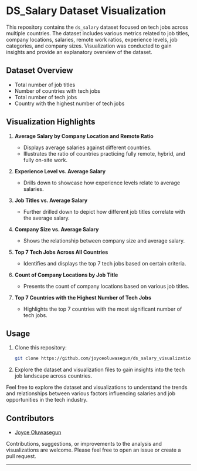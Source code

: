 # DS_Salary Dataset Visualization

This repository contains the `ds_salary` dataset focused on tech jobs across multiple countries. The dataset includes various metrics related to job titles, company locations, salaries, remote work ratios, experience levels, job categories, and company sizes. Visualization was conducted to gain insights and provide an explanatory overview of the dataset.

## Dataset Overview

- Total number of job titles
- Number of countries with tech jobs
- Total number of tech jobs
- Country with the highest number of tech jobs

## Visualization Highlights

1. **Average Salary by Company Location and Remote Ratio**

   - Displays average salaries against different countries.
   - Illustrates the ratio of countries practicing fully remote, hybrid, and fully on-site work.
   
2. **Experience Level vs. Average Salary**

   - Drills down to showcase how experience levels relate to average salaries.
   
3. **Job Titles vs. Average Salary**

   - Further drilled down to depict how different job titles correlate with the average salary.
   
4. **Company Size vs. Average Salary**

   - Shows the relationship between company size and average salary.

5. **Top 7 Tech Jobs Across All Countries**

   - Identifies and displays the top 7 tech jobs based on certain criteria.

6. **Count of Company Locations by Job Title**

   - Presents the count of company locations based on various job titles.

7. **Top 7 Countries with the Highest Number of Tech Jobs**

   - Highlights the top 7 countries with the most significant number of tech jobs.

## Usage

1. Clone this repository:
    ```bash
    git clone https://github.com/joyceoluwasegun/ds_salary_visualization.git
    ```
2. Explore the dataset and visualization files to gain insights into the tech job landscape across countries.

Feel free to explore the dataset and visualizations to understand the trends and relationships between various factors influencing salaries and job opportunities in the tech industry.

## Contributors

- [Joyce Oluwasegun](https://github.com/joyceoluwasegun)

Contributions, suggestions, or improvements to the analysis and visualizations are welcome. Please feel free to open an issue or create a pull request.

---

